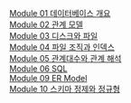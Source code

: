 <a href='https://github.com/gikpreet/class-relational_database/blob/main/Module%2001%20%EB%8D%B0%EC%9D%B4%ED%84%B0%EB%B2%A0%EC%9D%B4%EC%8A%A4%20%EA%B0%9C%EC%9A%94/01_introduction.adoc'> Module 01 데이터베이스 개요</a><br />
<a href='https://github.com/gikpreet/class-relational_database/blob/main/Module%2002%20%EA%B4%80%EA%B3%84%20%EB%AA%A8%EB%8D%B8/01_introduction.adoc'>Module 02 관계 모델</a><br />
<a href='[def]'>Module 03 디스크와 파일</a><br />
<a href='https://github.com/gikpreet/class-relational_database/blob/main/Module%2004%20%ED%8C%8C%EC%9D%BC%EC%A1%B0%EC%A7%81%EA%B3%BC%20%EC%9D%B8%EB%8D%B1%EC%8A%A4/01_file_and_index.adoc'>Module 04 파일 조직과 인덱스</a><br />
<a href='https://github.com/gikpreet/class-relational_database/blob/main/Module%2005%20%EA%B4%80%EA%B3%84%EB%8C%80%EC%88%98%EC%99%80%20%EA%B4%80%EA%B3%84%ED%95%B4%EC%84%9D/01_algebra_calcurus.adoc'>Module 05 관계대수와 관계 해석</a><br />
<a href='https://github.com/gikpreet/class-relational_database/blob/main/Module%2006%20SQL/01_introduction.adoc'>Module 06 SQL</a><br />
<a href='https://github.com/gikpreet/class-relational_database/blob/main/Module%2009%20ER%20Model/01_introduction.adoc'>Module 09 ER Model</a><br />
<a href='https://github.com/gikpreet/class-relational_database/blob/main/Module%2010%20%EC%8A%A4%ED%82%A4%EB%A7%88%20%EC%A0%95%EC%A0%9C%EC%99%80%20%EC%A0%95%EA%B7%9C%ED%98%95/01_schema_refine.adoc'>Module 10 스키마 정제와 정규형</a><br />



[def]: ttps://github.com/gikpreet/class-relational_database/blob/main/Module%2003%20%EB%94%94%EC%8A%A4%ED%81%AC%EC%99%80%20%ED%8C%8C%EC%9D%BC/01_Introduction.ado